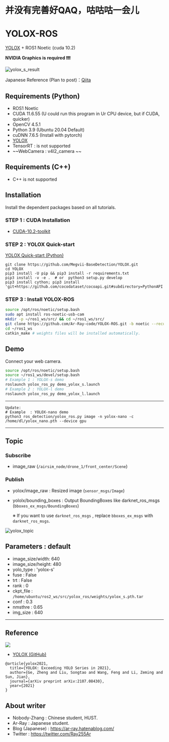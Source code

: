 # 并没有完善好QAQ，咕咕咕一会儿

# YOLOX-ROS

[YOLOX](https://github.com/Megvii-BaseDetection/YOLOX) + ROS1 Noetic (cuda 10.2)

__NVIDIA Graphics is required ❗❗❗__


![yolox_s_result](images_for_readme/yolox_s_result.png)

Japanese Reference (Plan to post)：[Qiita](https://qiita.com/Ar-Ray)

## Requirements (Python)

- ROS1 Noetic
- CUDA 11.6.55 (U could run this program in Ur CPU device, but if CUDA, quicker)
- OpenCV 4.5.1
- Python 3.9 (Ubuntu 20.04 Default)
- cuDNN 7.6.5 (Install with pytorch)
- [YOLOX](https://github.com/Megvii-BaseDetection/YOLOX)
- TensorRT : is not supported
- ~~WebCamera : v4l2_camera ~~

## Requirements (C++)

- C++ is not supported

## Installation

Install the dependent packages based on all tutorials.

### STEP 1 : CUDA Installation 

- [CUDA-10.2-toolkit](https://developer.nvidia.com/cuda-10.2-download-archive)

### STEP 2 : YOLOX Quick-start

[YOLOX Quick-start (Python)](https://github.com/Megvii-BaseDetection/YOLOX#quick-start)

```
git clone https://github.com/Megvii-BaseDetection/YOLOX.git
cd YOLOX
pip3 install -U pip && pip3 install -r requirements.txt
pip3 install -v -e .  # or  python3 setup.py develop
pip3 install cython; pip3 install 'git+https://github.com/cocodataset/cocoapi.git#subdirectory=PythonAPI'
```

### STEP 3 : Install YOLOX-ROS

```bash
source /opt/ros/noetic/setup.bash
sudo apt install ros-noetic-usb-cam
mkdir -p ~/ros1_ws/src/ && cd ~/ros1_ws/src/
git clone https://github.com/Ar-Ray-code/YOLOX-ROS.git -b noetic --recursive
cd ~/ros1_ws
catkin_make # weights files will be installed automatically.
```

## Demo

Connect your web camera.

```bash
source /opt/ros/noetic/setup.bash
source ~/ros1_ws/devel/setup.bash
# Example 1 : YOLOX-s demo
roslaunch yolox_ros_py demo_yolox_s.launch
# Example 2 : YOLOX-l demo
roslaunch yolox_ros_py demo_yolox_l.launch
```

---

```
Update:
# Example  : YOLOX-nano demo
python3 ros_detection/yolox_ros.py image -n yolox-nano -c /home/dl/yolox_nano.pth --device gpu
```



---

## Topic
### Subscribe

- image_raw (`/airsim_node/drone_1/front_center/Scene`)

### Publish

- yolox/image_raw : Resized image (`sensor_msgs/Image`)

- yololx/bounding_boxes : Output BoundingBoxes like darknet_ros_msgs (`bboxes_ex_msgs/BoundingBoxes`)

  ※ If you want to use `darknet_ros_msgs` , replace `bboxes_ex_msgs` with `darknet_ros_msgs`.

![yolox_topic](images_for_readme/yolox_topic.png)

## Parameters : default

- image_size/width: 640
- image_size/height: 480
- yolo_type : 'yolox-s'
- fuse : False
- trt : False
- rank : 0
- ckpt_file : `/home/ubuntu/ros2_ws/src/yolox_ros/weights/yolox_s.pth.tar`
- conf : 0.3
- nmsthre : 0.65
- img_size : 640

---

## Reference

![](https://raw.githubusercontent.com/Megvii-BaseDetection/YOLOX/main/assets/logo.png)

- [YOLOX (GitHub)](https://github.com/Megvii-BaseDetection/YOLOX)

```
@article{yolox2021,
  title={YOLOX: Exceeding YOLO Series in 2021},
  author={Ge, Zheng and Liu, Songtao and Wang, Feng and Li, Zeming and Sun, Jian},
  journal={arXiv preprint arXiv:2107.08430},
  year={2021}
}
```

## About writer

- Nobody-Zhang : Chinese student, HUST.
- Ar-Ray : Japanese student.
- Blog (Japanese) : https://ar-ray.hatenablog.com/
- Twitter : https://twitter.com/Ray255Ar
